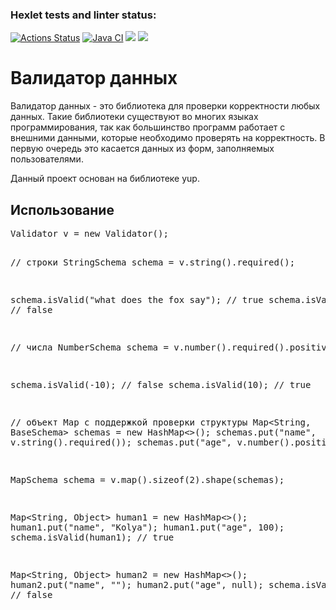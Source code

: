 ### Hexlet tests and linter status:
[![Actions Status](https://github.com/Daniell010/java-project-78/workflows/hexlet-check/badge.svg)](https://github.com/Daniell010/java-project-78/actions)
[![Java CI](https://github.com/Daniell010/java-project-78/actions/workflows/main.yml/badge.svg)](https://github.com/Daniell010/java-project-78/actions/workflows/main.yml)
<a href="https://codeclimate.com/github/Daniell010/java-project-78/maintainability"><img src="https://api.codeclimate.com/v1/badges/f3bfdad045ce42523ff6/maintainability" /></a>
<a href="https://codeclimate.com/github/Daniell010/java-project-78/test_coverage"><img src="https://api.codeclimate.com/v1/badges/f3bfdad045ce42523ff6/test_coverage" /></a>

<h1>Валидатор данных</h1>


<p>Валидатор данных - это библиотека для проверки корректности любых данных. Такие библиотеки существуют во многих языках программирования, так как большинство программ работает с внешними данными, которые необходимо проверять на корректность. В первую очередь это касается данных из форм, заполняемых пользователями.</p>

<p>Данный проект основан на библиотеке yup.</p>

<h2>Использование</h2>

<p><pre>
Validator v = new Validator();

// строки
StringSchema schema = v.string().required();

schema.isValid("what does the fox say"); // true
schema.isValid(""); // false

// числа
NumberSchema schema = v.number().required().positive();

schema.isValid(-10); // false
schema.isValid(10); // true

// объект Map с поддержкой проверки структуры
Map<String, BaseSchema> schemas = new HashMap<>();
schemas.put("name", v.string().required());
schemas.put("age", v.number().positive());

MapSchema schema = v.map().sizeof(2).shape(schemas);

Map<String, Object> human1 = new HashMap<>();
human1.put("name", "Kolya");
human1.put("age", 100);
schema.isValid(human1); // true

Map<String, Object> human2 = new HashMap<>();
human2.put("name", "");
human2.put("age", null);
schema.isValid(human1); // false
</pre></p>
